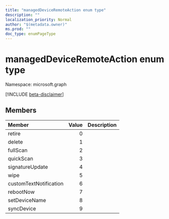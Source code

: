 ```yaml
---
title: "managedDeviceRemoteAction enum type"
description: ""
localization_priority: Normal
author: "$(metadata.owner)"
ms.prod: ""
doc_type: enumPageType
---
```


# managedDeviceRemoteAction enum type

Namespace: microsoft.graph

[!INCLUDE [beta-disclaimer](../../includes/beta-disclaimer.md)]

## Members

| Member                 | Value | Description |
| :--------------------- | ----: | :---------- |
| retire                 | 0     |             |
| delete                 | 1     |             |
| fullScan               | 2     |             |
| quickScan              | 3     |             |
| signatureUpdate        | 4     |             |
| wipe                   | 5     |             |
| customTextNotification | 6     |             |
| rebootNow              | 7     |             |
| setDeviceName          | 8     |             |
| syncDevice             | 9     |             |